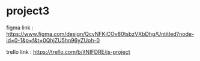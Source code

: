 # project3

figma link  :
https://www.figma.com/design/QcvNFKiCOv80tsbzVXbDhg/Untitled?node-id=0-1&p=f&t=0QhjZU5hn96yZUoh-0


trello link :
https://trello.com/b/itNIFDRE/js-project